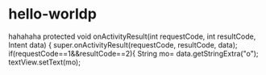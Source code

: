 # hello-worldp
hahahaha
protected void onActivityResult(int requestCode, int resultCode, Intent data) {    super.onActivityResult(requestCode, resultCode, data);    if(requestCode==1&&resultCode==2){               String mo=     data.getStringExtra("o");        textView.setText(mo);
